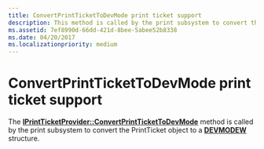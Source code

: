 ```yaml
---
title: ConvertPrintTicketToDevMode print ticket support
description: This method is called by the print subsystem to convert the PrintTicket object to a DEVMODEW structure.
ms.assetid: 7ef8990d-66dd-421d-8bee-5abee52b8338
ms.date: 04/20/2017
ms.localizationpriority: medium
---
```


# ConvertPrintTicketToDevMode print ticket support


The [**IPrintTicketProvider::ConvertPrintTicketToDevMode**](https://docs.microsoft.com/previous-versions/windows/hardware/drivers/ff554363(v=vs.85)) method is called by the print subsystem to convert the PrintTicket object to a [**DEVMODEW**](https://docs.microsoft.com/windows/win32/api/wingdi/ns-wingdi-devmodew) structure.

 

 




